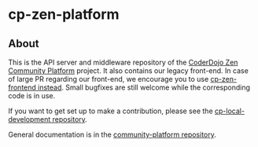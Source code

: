 # cp-zen-platform

## About

This is the API server and middleware repository of the [CoderDojo Zen Community Platform](https://github.com/CoderDojo/community-platform) project.
It also contains our legacy front-end. In case of large PR regarding our front-end, we encourage you to use [cp-zen-frontend instead](https://github.com/CoderDojo/cp-zen-frontend). Small bugfixes are still welcome while the corresponding code is in use.

If you want to get set up to make a contribution, please see the [cp-local-development repository](https://github.com/CoderDojo/cp-local-development).

General documentation is in the [community-platform repository](https://github.com/CoderDojo/community-platform).
